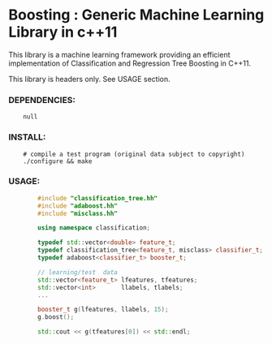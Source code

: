 # Boosting : Generic Machine Learning Library in c++11

This library is a machine learning framework providing an
efficient implementation of Classification and Regression
Tree Boosting in C++11.

This library is headers only. See USAGE section.

### DEPENDENCIES:
        null

### INSTALL:
        # compile a test program (original data subject to copyright)
        ./configure && make

### USAGE:
```c++
        #include "classification_tree.hh"
        #include "adaboost.hh"
        #include "misclass.hh"

        using namespace classification;

        typedef std::vector<double> feature_t;
        typedef classification_tree<feature_t, misclass> classifier_t;
        typedef adaboost<classifier_t> booster_t;

        // learning/test  data
        std::vector<feature_t> lfeatures, tfeatures;
        std::vector<int>       llabels, tlabels;
        ...

        booster_t g(lfeatures, llabels, 15);
        g.boost();

        std::cout << g(tfeatures[0]) << std::endl;
```